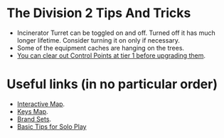 # The Division 2 Tips And Tricks

* Incinerator Turret can be toggled on and off. Turned off it has much longer lifetime. Consider turning it on only if necessary.
* Some of the equipment caches are hanging on the trees.
* [You can clear out Control Points at tier 1 before upgrading them](https://www.reddit.com/r/thedivision/comments/b3can1/psa_you_can_clear_out_control_points_at_tier_1/).

# Useful links (in no particular order)

* [Interactive Map](https://division2map.com/).
* [Keys Map](https://www.reddit.com/r/thedivision/comments/b3jwp3/map_of_all_keys_w_instructions/).
* [Brand Sets](https://www.reddit.com/r/thedivision/comments/b3nwva/infographic_all_of_the_division_2s_brand_sets/).
* [Basic Tips for Solo Play](https://www.reddit.com/r/thedivision/comments/b3nj45/basic_tips_for_solo_play/)
